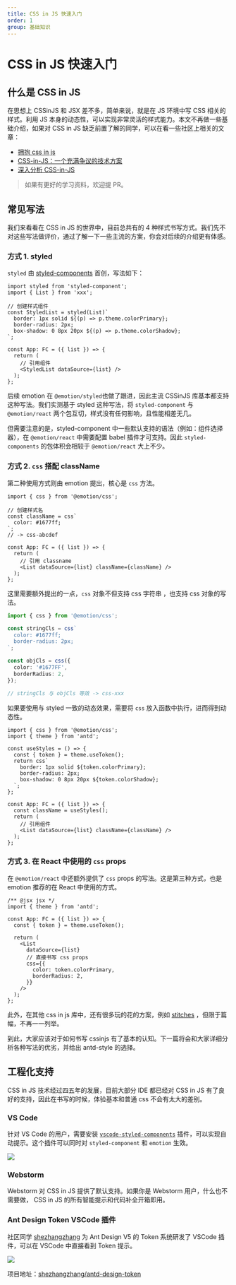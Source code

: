 ```yaml
---
title: CSS in JS 快速入门
order: 1
group: 基础知识
---
```


# CSS in JS 快速入门

## 什么是 CSS in JS

在思想上 CSSinJS 和 JSX 差不多，简单来说，就是在 JS 环境中写 CSS 相关的样式。利用 JS 本身的动态性，可以实现非常灵活的样式能力。本文不再做一些基础介绍，如果对 CSS in JS 缺乏前置了解的同学，可以在看一些社区上相关的文章：

- [拥抱 css in js](https://www.yuque.com/chenshuai/web/hea6tm)
- [CSS-in-JS：一个充满争议的技术方案](https://mp.weixin.qq.com/s/8gMg8pL1d89ofvc8FMiMBA)
- [深入分析 CSS-in-JS](https://juejin.cn/post/7172360607201493029)

> 如果有更好的学习资料，欢迎提 PR。

## 常见写法

我们来看看在 CSS in JS 的世界中，目前总共有的 4 种样式书写方式。我们先不对这些写法做评价，通过了解一下一些主流的方案，你会对后续的介绍更有体感。

### 方式 1. styled

`styled` 由 [styled-components](https://styled-components.com/) 首创，写法如下：

```tsx | pure
import styled from 'styled-component';
import { List } from 'xxx';

// 创建样式组件
const StyledList = styled(List)`
  border: 1px solid ${(p) => p.theme.colorPrimary};
  border-radius: 2px;
  box-shadow: 0 8px 20px ${(p) => p.theme.colorShadow};
`;

const App: FC = ({ list }) => {
  return (
    // 引用组件
    <StyledList dataSource={list} />
  );
};
```

后续 emotion 在 `@emotion/styled`也做了跟进，因此主流 CSSinJS 库基本都支持这种写法。我们实测基于 styled 这种写法，将 `styled-component` 与 `@emotion/react` 两个包互切，样式没有任何影响，且性能相差无几。

但需要注意的是，styled-component 中一些默认支持的语法（例如：组件选择器），在 `@emotion/react` 中需要配置 babel 插件才可支持。因此 `styled-components` 的包体积会相较于 `@emotion/react` 大上不少。

### 方式 2. `css` 搭配 className

第二种使用方式则由 emotion 提出，核心是 `css` 方法。

```tsx | pure
import { css } from '@emotion/css';

// 创建样式名
const className = css`
  color: #1677ff;
`;
// -> css-abcdef

const App: FC = ({ list }) => {
  return (
    // 引用 classname
    <List dataSource={list} className={className} />
  );
};
```

这里需要额外提出的一点，`css` 对象不但支持 css 字符串 ，也支持 css 对象的写法。

```ts
import { css } from '@emotion/css';

const stringCls = css`
  color: #1677ff;
  border-radius: 2px;
`;

const objCls = css({
  color: '#1677FF',
  borderRadius: 2,
});

// stringCls 与 objCls 等效 -> css-xxx
```

如果要使用与 styled 一致的动态效果，需要将 `css` 放入函数中执行，进而得到动态性。

```tsx | pure
import { css } from '@emotion/css';
import { theme } from 'antd';

const useStyles = () => {
  const { token } = theme.useToken();
  return css`
    border: 1px solid ${token.colorPrimary};
    border-radius: 2px;
    box-shadow: 0 8px 20px ${token.colorShadow};
  `;
};

const App: FC = ({ list }) => {
  const className = useStyles();
  return (
    // 引用组件
    <List dataSource={list} className={className} />
  );
};
```

### 方式 3. 在 React 中使用的 `css` props

在 `@emotion/react` 中还额外提供了 `css` props 的写法。这是第三种方式，也是 emotion 推荐的在 React 中使用的方式。

```tsx | pure
/** @jsx jsx */
import { theme } from 'antd';

const App: FC = ({ list }) => {
  const { token } = theme.useToken();

  return (
    <List
      dataSource={list}
      // 直接书写 css props
      css={{
        color: token.colorPrimary,
        borderRadius: 2,
      }}
    />
  );
};
```

此外，在其他 css in js 库中，还有很多玩的花的方案，例如 [stitches](https://stitches.dev/docs/theming) ，但限于篇幅，不再一一列举。

到此，大家应该对于如何书写 cssinjs 有了基本的认知。下一篇将会和大家详细分析各种写法的优劣，并给出 antd-style 的选择。

## 工程化支持

CSS in JS 技术经过四五年的发展，目前大部分 IDE 都已经对 CSS in JS 有了良好的支持，因此在书写的时候，体验基本和普通 css 不会有太大的差别。

### VS Code

针对 VS Code 的用户，需要安装 [`vscode-styled-components`](https://marketplace.visualstudio.com/items?itemName=styled-components.vscode-styled-components) 插件，可以实现自动提示。这个插件可以同时对 `styled-component` 和 `emotion` 生效。

![](https://raw.githubusercontent.com/styled-components/vscode-styled-components/e5b357a137e896097b361e8ae22758281497e9cd/demo.gif)

### Webstorm

Webstorm 对 CSS in JS 提供了默认支持。如果你是 Webstorm 用户，什么也不需要做， CSS in JS 的所有智能提示和代码补全开箱即用。

### Ant Design Token VSCode 插件

社区同学 [shezhangzhang](https://github.com/shezhangzhang) 为 Ant Design V5 的 Token 系统研发了 VSCode 插件，可以在 VSCode 中直接看到 Token 提示。

![](https://raw.githubusercontent.com/shezhangzhang/antd-design-token/master/assets/decorations.gif)

项目地址：[shezhangzhang/antd-design-token](https://github.com/shezhangzhang/antd-design-token)
